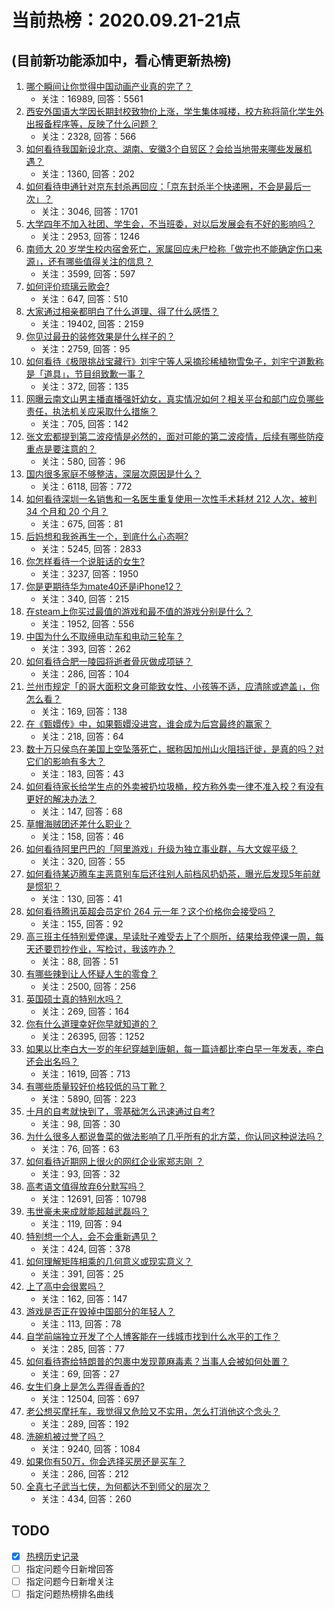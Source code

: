 # 当前热榜：2020.09.21-21点
## (目前新功能添加中，看心情更新热榜)
1. [哪个瞬间让你觉得中国动画产业真的完了？](https://www.zhihu.com/question/278214266)
    * 关注：16989, 回答：5561
2. [西安外国语大学因长期封校致物价上涨，学生集体喊楼，校方称将简化学生外出报备程序等，反映了什么问题？](https://www.zhihu.com/question/422198014)
    * 关注：2328, 回答：566
3. [如何看待我国新设北京、湖南、安徽3个自贸区？会给当地带来哪些发展机遇？](https://www.zhihu.com/question/422170519)
    * 关注：1360, 回答：202
4. [如何看待申通针对京东封杀再回应：「京东封杀半个快递圈，不会是最后一次」？](https://www.zhihu.com/question/415549597)
    * 关注：3046, 回答：1701
5. [大学四年不加入社团、学生会，不当班委，对以后发展会有不好的影响吗？](https://www.zhihu.com/question/295936624)
    * 关注：2953, 回答：1246
6. [南师大 20 岁学生校内宿舍死亡，家属回应未尸检称「做完也不能确定伤口来源」，还有哪些值得关注的信息？](https://www.zhihu.com/question/421997354)
    * 关注：3599, 回答：597
7. [如何评价琉璃云歌会?](https://www.zhihu.com/question/422091464)
    * 关注：647, 回答：510
8. [大家通过相亲都明白了什么道理、得了什么感悟？](https://www.zhihu.com/question/23605963)
    * 关注：19402, 回答：2159
9. [你见过最丑的装修效果是什么样子的？](https://www.zhihu.com/question/293701990)
    * 关注：2759, 回答：95
10. [如何看待《极限挑战宝藏行》刘宇宁等人采摘珍稀植物雪兔子，刘宇宁道歉称是「道具」，节目组致歉一事？](https://www.zhihu.com/question/422149986)
    * 关注：372, 回答：135
11. [网曝云南文山男主播直播强奸幼女，真实情况如何？相关平台和部门应负哪些责任，执法机关应采取什么措施？](https://www.zhihu.com/question/422103091)
    * 关注：705, 回答：142
12. [张文宏都提到第二波疫情是必然的，面对可能的第二波疫情，后续有哪些防疫重点是要注意的？](https://www.zhihu.com/question/422157451)
    * 关注：580, 回答：96
13. [国内很多家庭不够整洁，深层次原因是什么？](https://www.zhihu.com/question/401778961)
    * 关注：6118, 回答：772
14. [如何看待深圳一名销售和一名医生重复使用一次性手术耗材 212 人次，被判 34 个月和 20 个月？](https://www.zhihu.com/question/422156460)
    * 关注：675, 回答：81
15. [后妈想和我爸再生一个，到底什么心态啊?](https://www.zhihu.com/question/414982296)
    * 关注：5245, 回答：2833
16. [你怎样看待一个说脏话的女生?](https://www.zhihu.com/question/292715190)
    * 关注：3237, 回答：1950
17. [你是更期待华为mate40还是iPhone12？](https://www.zhihu.com/question/405951138)
    * 关注：340, 回答：215
18. [在steam上你买过最值的游戏和最不值的游戏分别是什么？](https://www.zhihu.com/question/416084021)
    * 关注：1952, 回答：556
19. [中国为什么不取缔电动车和电动三轮车？](https://www.zhihu.com/question/33572597)
    * 关注：393, 回答：262
20. [如何看待合肥一陵园将逝者骨灰做成项链？](https://www.zhihu.com/question/422195093)
    * 关注：286, 回答：104
21. [兰州市规定「的哥大面积文身可能致女性、小孩等不适，应清除或遮盖」，你怎么看？](https://www.zhihu.com/question/422165720)
    * 关注：169, 回答：138
22. [在《甄嬛传》中，如果甄嬛没进宫，谁会成为后宫最终的赢家？](https://www.zhihu.com/question/418498541)
    * 关注：218, 回答：64
23. [数十万只侯鸟在美国上空坠落死亡，据称因加州山火阻挡迁徙，是真的吗？对它们的影响有多大？](https://www.zhihu.com/question/422011640)
    * 关注：183, 回答：43
24. [如何看待家长给学生点的外卖被扔垃圾桶，校方称外卖一律不准入校？有没有更好的解决办法？](https://www.zhihu.com/question/422210169)
    * 关注：147, 回答：68
25. [草帽海贼团还差什么职业？](https://www.zhihu.com/question/287666397)
    * 关注：158, 回答：46
26. [如何看待阿里巴巴的「阿里游戏」升级为独立事业群，与大文娱平级？](https://www.zhihu.com/question/421756829)
    * 关注：320, 回答：55
27. [如何看待某迈腾车主恶意别车后还往别人前档风扔奶茶，曝光后发现5年前就是惯犯？](https://www.zhihu.com/question/422217606)
    * 关注：130, 回答：41
28. [如何看待腾讯英超会员定价 264 元一年？这个价格你会接受吗？](https://www.zhihu.com/question/421731992)
    * 关注：155, 回答：92
29. [高三班主任特别爱停课，早读肚子难受去上了个厕所，结果给我停课一周，每天还要罚抄作业，写检讨，我该咋办？](https://www.zhihu.com/question/421539232)
    * 关注：88, 回答：51
30. [有哪些辣到让人怀疑人生的零食？](https://www.zhihu.com/question/66323167)
    * 关注：2500, 回答：256
31. [英国硕士真的特别水吗？](https://www.zhihu.com/question/410811208)
    * 关注：269, 回答：164
32. [你有什么道理幸好你早就知道的？](https://www.zhihu.com/question/277938908)
    * 关注：26395, 回答：1252
33. [如果以比李白大一岁的年纪穿越到唐朝，每一篇诗都比李白早一年发表，李白还会出名吗？](https://www.zhihu.com/question/323277376)
    * 关注：1619, 回答：713
34. [有哪些质量较好价格较低的马丁靴？](https://www.zhihu.com/question/27613763)
    * 关注：5890, 回答：223
35. [十月的自考就快到了，零基础怎么迅速通过自考?](https://www.zhihu.com/question/421051723)
    * 关注：98, 回答：30
36. [为什么很多人都说鲁菜的做法影响了几乎所有的北方菜，你认同这种说法吗？](https://www.zhihu.com/question/422201369)
    * 关注：76, 回答：63
37. [如何看待近期网上很火的网红企业家郑志刚 ？](https://www.zhihu.com/question/422044052)
    * 关注：93, 回答：32
38. [高考语文值得放弃6分默写吗？](https://www.zhihu.com/question/416068288)
    * 关注：12691, 回答：10798
39. [韦世豪未来成就能超越武磊吗？](https://www.zhihu.com/question/410284922)
    * 关注：119, 回答：94
40. [特别想一个人，会不会重新遇见？](https://www.zhihu.com/question/418544505)
    * 关注：424, 回答：378
41. [如何理解矩阵相乘的几何意义或现实意义？](https://www.zhihu.com/question/28623194)
    * 关注：391, 回答：25
42. [上了高中会很累吗？](https://www.zhihu.com/question/421779964)
    * 关注：162, 回答：147
43. [游戏是否正在毁掉中国部分的年轻人？](https://www.zhihu.com/question/420210369)
    * 关注：113, 回答：78
44. [自学前端独立开发了个人博客能在一线城市找到什么水平的工作？](https://www.zhihu.com/question/421444572)
    * 关注：285, 回答：77
45. [如何看待寄给特朗普的包裹中发现蓖麻毒素？当事人会被如何处置？](https://www.zhihu.com/question/422007341)
    * 关注：69, 回答：27
46. [女生们身上是怎么弄得香香的?](https://www.zhihu.com/question/285951733)
    * 关注：12504, 回答：697
47. [老公想买摩托车，我觉得又危险又不实用，怎么打消他这个念头？](https://www.zhihu.com/question/418938970)
    * 关注：289, 回答：192
48. [洗碗机被过誉了吗？](https://www.zhihu.com/question/53691834)
    * 关注：9240, 回答：1084
49. [如果你有50万，你会选择买房还是买车？](https://www.zhihu.com/question/421559132)
    * 关注：286, 回答：212
50. [全真七子武当七侠，为何都达不到师父的层次？](https://www.zhihu.com/question/415384177)
    * 关注：434, 回答：260
## TODO
* [x] [热榜历史记录](hot_history/AllHot.md)
* [ ] 指定问题今日新增回答
* [ ] 指定问题今日新增关注
* [ ] 指定问题热榜排名曲线
